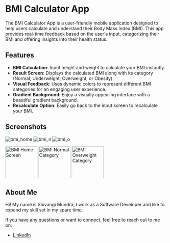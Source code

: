 # BMI Calculator App

The BMI Calculator App is a user-friendly mobile application designed to help users calculate and understand their Body Mass Index (BMI). This app provides real-time feedback based on the user's input, categorizing their BMI and offering insights into their health status.

## Features

- **BMI Calculation**: Input height and weight to calculate your BMI instantly.
- **Result Screen**: Displays the calculated BMI along with its category (Normal, Underweight, Overweight, or Obesity).
- **Visual Feedback**: Uses dynamic colors to represent different BMI categories for an engaging user experience.
- **Gradient Background**: Enjoy a visually appealing interface with a beautiful gradient background.
- **Recalculate Option**: Easily go back to the input screen to recalculate your BMI.

## Screenshots

![bmi_home](https://github.com/user-attachments/assets/9f099878-30c7-4bf2-9e17-c7cb89c2db4f)
![bmi_n](https://github.com/user-attachments/assets/f0d05da1-9696-4041-9050-8f19e299378b)
![bmi_o](https://github.com/user-attachments/assets/37b19105-777b-4332-9453-f63bac2a2f00)

<img src="https://github.com/user-attachments/assets/9f099878-30c7-4bf2-9e17-c7cb89c2db4f" alt="BMI Home Screen" width="100"/>

<img src="https://github.com/user-attachments/assets/f0d05da1-9696-4041-9050-8f19e299378b" alt="BMI Normal Category" width="100"/>

<img src="https://github.com/user-attachments/assets/37b19105-777b-4332-9453-f63bac2a2f00" alt="BMI Overweight Category" width="100"/>


## About Me

Hi! My name is Shivangi Mundra, I work as a Software Developer and like to expand my skill set in my spare time.

If you have any questions or want to connect, feel free to reach out to me on:

- [LinkedIn](https://www.linkedin.com/in/shivangi-mundra-9a31b65b/)
